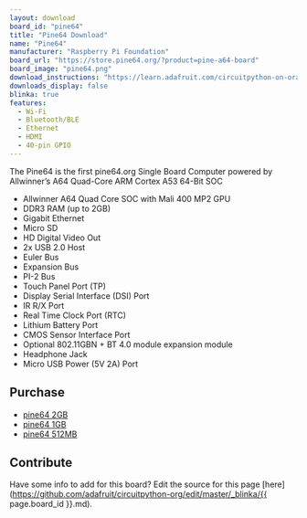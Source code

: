 ```yaml
---
layout: download
board_id: "pine64"
title: "Pine64 Download"
name: "Pine64"
manufacturer: "Raspberry Pi Foundation"
board_url: "https://store.pine64.org/?product=pine-a64-board"
board_image: "pine64.png"
download_instructions: "https://learn.adafruit.com/circuitpython-on-orangepi-linux/circuitpython-orangepi"
downloads_display: false
blinka: true
features:
  - Wi-Fi
  - Bluetooth/BLE
  - Ethernet
  - HDMI
  - 40-pin GPIO
---
```


The Pine64 is the first pine64.org Single Board Computer powered by Allwinner’s A64 Quad-Core ARM Cortex A53 64-Bit SOC

- Allwinner A64 Quad Core SOC with Mali 400 MP2 GPU
- DDR3 RAM (up to 2GB)
- Gigabit Ethernet
- Micro SD
- HD Digital Video Out
- 2x USB 2.0 Host
- Euler Bus
- Expansion Bus
- PI-2 Bus
- Touch Panel Port (TP)
- Display Serial Interface (DSI) Port
- IR R/X Port
- Real Time Clock Port (RTC)
- Lithium Battery Port
- CMOS Sensor Interface Port
- Optional 802.11GBN + BT 4.0 module expansion module
- Headphone Jack
- Micro USB Power (5V 2A) Port

## Purchase
* [pine64 2GB](https://store.pine64.org/?product=pine-a64-board-2gb)
* [pine64 1GB](https://store.pine64.org/?product=pine-a64-board-1gb)
* [pine64 512MB](https://store.pine64.org/?product=pine-a64-board)

## Contribute

Have some info to add for this board? Edit the source for this page [here](https://github.com/adafruit/circuitpython-org/edit/master/_blinka/{{ page.board_id }}.md).
